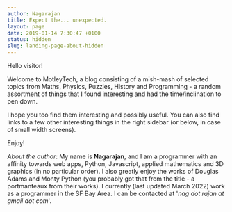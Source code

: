 ```yaml
---
author: Nagarajan
title: Expect the... unexpected.
layout: page
date: 2019-01-14 7:30:47 +0100
status: hidden
slug: landing-page-about-hidden
---
```


Hello visitor!

Welcome to MotleyTech, a blog consisting of a mish-mash of selected topics from Maths, Physics, Puzzles, History and Programming - a random assortment of things that I found interesting and had the time/inclination to pen down.

I hope you too find them interesting and possibly useful. You can also find links to a few other interesting things in the right sidebar (or below, in case of small width screens).

Enjoy!

<i>About the author</i>: My name is <b>Nagarajan</b>, and I am a programmer with an affinity towards web apps, Python, Javascript, applied mathematics and 3D graphics (in no particular order). I also greatly enjoy the works of Douglas Adams and Monty Python (you probably got that from the title - a portmanteaux from their works). I currently (last updated March 2022) work as a programmer in the SF Bay Area. I can be contacted at '<i>nag dot rajan at gmail dot com</i>'.
